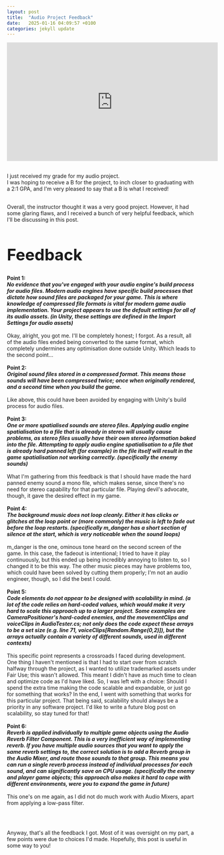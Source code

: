 ```yaml
---
layout: post
title:  "Audio Project Feedback"
date:   2025-01-16 04:09:57 +0100
categories: jekyll update
---
```


<iframe width="560" height="315" src="https://www.youtube.com/embed/V0fn0oI1Bas?si=APUykjPe3xNPQY18" title="YouTube video player" frameborder="0" allow="accelerometer; autoplay; clipboard-write; encrypted-media; gyroscope; picture-in-picture; web-share" referrerpolicy="strict-origin-when-cross-origin" allowfullscreen></iframe>
<br><br>

I just received my grade for my audio project.<br>
I was hoping to receive a B for the project, to inch closer to graduating with a 2:1 GPA, and I'm very pleased to say that a B is what I received! <br><br>

Overall, the instructor thought it was a very good project. However, it had some glaring flaws, and I received a bunch of very helpful feedback, which I'll be discussing in this post.

<h1 style="font-size:300%;"> Feedback </h1>

<b>Point 1:<br>
<i>No evidence that you've engaged with your audio engine's build process for audio files. Modern audio engines have specific build processes that dictate how sound files are packaged for your game. This is where knowledge of compressed file formats is vital for modern game audio implementation. Your project appears to use the default settings for all of its audio assets. (in Unity, these settings are defined in the Import Settings for audio assets)</i><br><br></b>
Okay, alright, you got me. I'll be completely honest; I forgot. As a result, all of the audio files ended being converted to the same format, which completely undermines any optimisation done outside Unity. Which leads to the second point...<br><br>
<b>Point 2:<br>
<i>Original sound files stored in a compressed format. This means those sounds will have been compressed twice; once when originally rendered, and a second time when you build the game.</i><br><br></b>
Like above, this could have been avoided by engaging with Unity's build process for audio files.<br><br>
<b>Point 3:<br>
<i>One or more spatialised sounds are stereo files. Applying audio engine spatialisation to a file that is already in stereo will usually cause problems, as stereo files usually have their own stereo information baked into the file. Attempting to apply audio engine spatialisation to a file that is already hard panned left (for example) in the file itself will result in the game spatialisation not working correctly. (specifically the enemy sounds)</i><br><br></b>
What I'm gathering from this feedback is that I should have made the hard panned enemy sound a mono file, which makes sense, since there's no need for stereo capability for that particular file. Playing devil's advocate, though, it gave the desired effect in my game.<br><br>
<b>Point 4:<br>
<i>The background music does not loop cleanly. Either it has clicks or glitches at the loop point or (more commonly) the music is left to fade out before the loop restarts. (specifically m_danger has a short section of silence at the start, which is very noticeable when the sound loops)</i><br><br></b>
m_danger is the one, ominous tone heard on the second screen of the game. In this case, the fadeout is intentional; I tried to have it play continuously, but this ended up being incredibly annoying to listen to, so I changed it to be this way. The other music pieces may have problems too, which could have been solved by cutting them properly; I'm not an audio engineer, though, so I did the best I could.<br><br>
<b>Point 5:<br>
<i>Code elements do not appear to be designed with scalability in mind. (a lot of the code relies on hard-coded values, which would make it very hard to scale this approach up to a larger project. Some examples are CameraPositioner's hard-coded enemies, and the movementClips and voiceClips in AudioTester.cs; not only does the code expect these arrays to be a set size (e.g. line 71, voiceClips[Random.Range(0,2)]), but the arrays actually contain a variety of different sounds, used in different contexts)</i><br><br></b>
This specific point represents a crossroads I faced during development. One thing I haven't mentioned is that I had to start over from scratch halfway through the project, as I wanted to utilize trademarked assets under Fair Use; this wasn't allowed. This meant I didn't have as much time to clean and optimize code as I'd have liked. So, I was left with a choice: Should I spend the extra time making the code scalable and expandable, or just go for something that works? In the end, I went with something that works for this particular project. That being said, scalability should always be a priority in any software project. I'd like to write a future blog post on scalability, so stay tuned for that!<br><br>
<b>Point 6:<br>
<i>Reverb is applied individually to multiple game objects using the Audio Reverb Filter Component. This is a very inefficient way of implementing reverb. If you have multiple audio sources that you want to apply the same reverb settings to, the correct solution is to add a Reverb group in the Audio Mixer, and route those sounds to that group. This means you can run a single reverb process instead of individual processes for each sound, and can significantly save on CPU usage. (specifically the enemy and player game objects; this approach also makes it hard to cope with different environments, were you to expand the game in future)</i><br><br></b>
This one's on me again, as I did not do much work with Audio Mixers, apart from applying a low-pass filter.

<br><br>

Anyway, that's all the feedback I got. Most of it was oversight on my part, a few points were due to choices I'd made. Hopefully, this post is useful in some way to you!